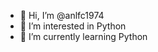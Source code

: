 - 👋 Hi, I’m @anlfc1974
- 👀 I’m interested in Python
- 🌱 I’m currently learning Python

<!---
anlfc1974/anlfc1974 is a ✨ special ✨ repository because its `README.md` (this file) appears on your GitHub profile.
You can click the Preview link to take a look at your changes.
--->
